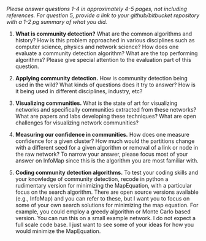 *Please answer questions 1-4 in approximately 4-5 pages, not including references. For question 5, provide a link to your github/bitbucket repository with a 1-2 pg summary of what you did.*

1. **What is community detection?** What are the common algorithms and history? How is this problem approached in various disciplines such as computer science, physics and network science? How does one evaluate a community detection algorithm? What are the top performing algorithms? Please give special attention to the evaluation part of this question.

2. **Applying community detection.** How is community detection being used in the wild? What kinds of questions does it try to answer? How is it being used in different disciplines, industry, etc? 

3. **Visualizing communities.** What is the state of art for visualizing networks and specifically communities extracted from these networks? What are papers and labs developing these techniques? What are open challenges for visualizing network communities? 

4. **Measuring our confidence in communities.**  How does one measure confidence for a given cluster? How much would the partitions change with a different seed for a given algorithm or removal of a link or node in the raw network? To narrow your answer, please focus most of your answer on InfoMap since this is the algorithm you are most familiar with.

5. **Coding community detection algorithms.** To test your coding skills and your knowledge of community detection, recode in python a rudimentary version for minimizing the MapEquation, with a particular focus on the search algorithm. There are open source versions available (e.g., InfoMap) and you can refer to these, but I want you to focus on some of your own search solutions for minimizing the map equation. For example, you could employ a greedy algorithm or Monte Carlo based version. You can run this on a small example network. I do not expect a full scale code base. I just want to see some of your ideas for how you would minimize the MapEquation.  
